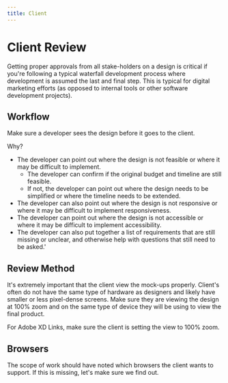 ```yaml
---
title: Client
---
```


# Client Review

Getting proper approvals from all stake-holders on a design is critical if you're following a typical waterfall development process where development is assumed the last and final step. This is typical for digital marketing efforts (as opposed to internal tools or other software development projects).

## Workflow

Make sure a developer sees the design before it goes to the client. 

Why?
- The developer can point out where the design is not feasible or where it may be difficult to implement.
	- The developer can confirm if the original budget and timeline are still feasible. 
	- If not, the developer can point out where the design needs to be simplified or where the timeline needs to be extended.
- The developer can also point out where the design is not responsive or where it may be difficult to implement responsiveness.
- The developer can point out where the design is not accessible or where it may be difficult to implement accessibility.
- The developer can also put together a list of requirements that are still missing or unclear, and otherwise help with questions that still need to be asked.'

## Review Method

It's extremely important that the client view the mock-ups properly. Client's often do not have the same type of hardware as designers and likely have smaller or less pixel-dense screens. Make sure they are viewing the design at 100% zoom and on the same type of device they will be using to view the final product.

For Adobe XD Links, make sure the client is setting the view to 100% zoom. 

## Browsers

The scope of work should have noted which browsers the client wants to support. If this is missing, let's make sure we find out.
